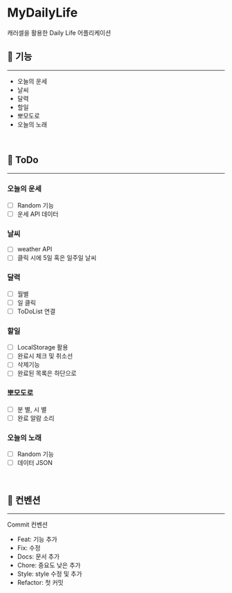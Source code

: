 # MyDailyLife

캐러셀을 활용한 Daily Life 어플리케이션

## 🚀 기능

---

- 오늘의 운세
- 날씨
- 달력
- 할일
- 뽀모도로
- 오늘의 노래

<br>

## 📝 ToDo

---

### 오늘의 운세

- [ ] Random 기능
- [ ] 운세 API 데이터

### 날씨

- [ ] weather API
- [ ] 클릭 시에 5일 혹은 일주일 날씨

### 달력

- [ ] 월별
- [ ] 일 클릭
- [ ] ToDoList 연결

### 할일

- [ ] LocalStorage 활용
- [ ] 완료시 체크 및 취소선
- [ ] 삭제기능
- [ ] 완료된 목록은 하단으로

### 뽀모도로

- [ ] 분 별, 시 별
- [ ] 완료 알람 소리

### 오늘의 노래

- [ ] Random 기능
- [ ] 데이터 JSON

<br>

## 📌 컨벤션

---

Commit 컨벤션

- Feat: 기능 추가
- Fix: 수정
- Docs: 문서 추가
- Chore: 중요도 낮은 추가
- Style: style 수정 및 추가
- Refactor: 첫 커밋

